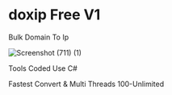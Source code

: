 # doxip Free V1
Bulk Domain To Ip

![Screenshot (711) (1)](https://github.com/spammarket/doxip/assets/140680760/ceec9b88-69f6-4ea6-a879-01f306877b0b)

Tools Coded Use C#

Fastest Convert & Multi Threads 100-Unlimited

